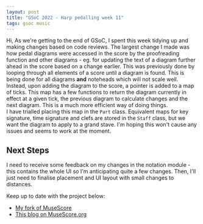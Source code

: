 ```yaml
---
layout: post
title: "GSoC 2022 - Harp pedalling week 11"
tags: gsoc music
---
```


Hi,
As we're getting to the end of GSoC, I spent this week tidying up and making changes based on code reviews.  The largest change I made was how pedal diagrams were accessed in the score by the proofreading function and other diagrams - eg. for updating the text of a diagram further ahead in the score based on a change earlier.  This was previously done by looping through all elements of a score until a diagram is found.  This is being done for all diagrams **and** noteheads which will not scale well.  Instead, upon adding the diagram to the score, a pointer is added to a map of ticks.  This map has a few functions to return the diagram currently in effect at a given tick, the previous diagram to calculate changes and the next diagram.  This is a much more efficient way of doing things.  
I have trialled placing this map in the `Part` class.  Equivalent maps for key signature, time signature and clefs are stored in the `Staff` class, but we want the diagram to apply to a grand stave.  I'm hoping this won't cause any issues and seems to work at the moment.

## Next Steps
I need to receive some feedback on my changes in the notation module - this contains the whole UI so I'm anticipating quite a few changes.  Then, I'll just need to finalise placement and UI layout with small changes to distances.  

Keep up to date with the project below:
- [My fork of MuseScore](https://github.com/miiizen/MuseScore/tree/harp-pedal-ui)
- [This blog on MuseScore.org](https://musescore.org/en/user/3773138/blog)